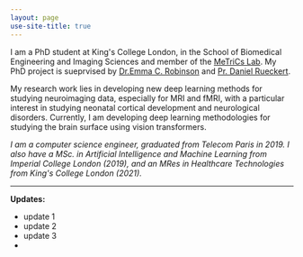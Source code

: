 ```yaml
---
layout: page
use-site-title: true
---
```


I am a PhD student at King's College London, in the School of Biomedical Engineering and Imaging Sciences and member of the [MeTriCs Lab](https://metrics-lab.github.io/). My PhD project is sueprvised by [Dr.Emma C. Robinson](https://scholar.google.com/citations?hl=fr&user=WXAAOb0AAAAJ) and [Pr. Daniel Rueckert](https://scholar.google.com/citations?user=H0O0WnQAAAAJ&hl=fr).

My research work lies in developing new deep learning methods for studying neuroimaging data, especially for MRI and fMRI, with a particular interest in studying neonatal cortical development and neurological disorders. Currently, I am developing deep learning methodologies for studying the brain surface using vision transformers. 

<em>I am a computer science engineer, graduated from Telecom Paris in 2019. I also have a MSc. in Artificial Intelligence and Machine Learning from Imperial College London (2019), and an MRes in Healthcare Technologies from King's College London (2021). </em>

--------

**Updates:**
* update 1
* update 2
* update 3
*

